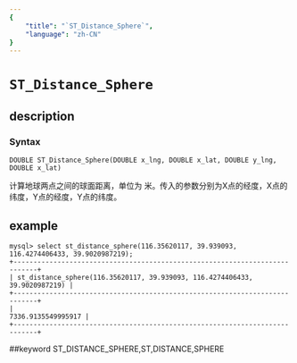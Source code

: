 ```yaml
---
{
    "title": "`ST_Distance_Sphere`",
    "language": "zh-CN"
}
---
```


<!-- 
Licensed to the Apache Software Foundation (ASF) under one
or more contributor license agreements.  See the NOTICE file
distributed with this work for additional information
regarding copyright ownership.  The ASF licenses this file
to you under the Apache License, Version 2.0 (the
"License"); you may not use this file except in compliance
with the License.  You may obtain a copy of the License at

  http://www.apache.org/licenses/LICENSE-2.0

Unless required by applicable law or agreed to in writing,
software distributed under the License is distributed on an
"AS IS" BASIS, WITHOUT WARRANTIES OR CONDITIONS OF ANY
KIND, either express or implied.  See the License for the
specific language governing permissions and limitations
under the License.
-->

# `ST_Distance_Sphere`
## description
### Syntax

`DOUBLE ST_Distance_Sphere(DOUBLE x_lng, DOUBLE x_lat, DOUBLE y_lng, DOUBLE x_lat)`


计算地球两点之间的球面距离，单位为 米。传入的参数分别为X点的经度，X点的纬度，Y点的经度，Y点的纬度。

## example

```
mysql> select st_distance_sphere(116.35620117, 39.939093, 116.4274406433, 39.9020987219);
+----------------------------------------------------------------------------+
| st_distance_sphere(116.35620117, 39.939093, 116.4274406433, 39.9020987219) |
+----------------------------------------------------------------------------+
|                                                         7336.9135549995917 |
+----------------------------------------------------------------------------+
```
##keyword
ST_DISTANCE_SPHERE,ST,DISTANCE,SPHERE
